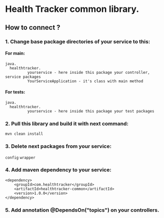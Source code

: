 # Health Tracker common library.
## How to connect ?
### 1. Change base package directories of your service to this:

#### For main:
```
java.
  healthtracker.
          yourservice - here inside this package your controller, service packages
          YourServiceApplication - it's class with main method
```
#### For tests:
```
java.
  healthtracker.
          yourservice - here inside this package your test packages
```
### 2. Pull this library and build it with next command:

`mvn clean install`
### 3. Delete next packages from your service:

`config`
`wrapper`
### 4. Add maven dependency to your service:

```
<dependency>  
    <groupId>com.healthtracker</groupId>  
    <artifactId>healthtracker-common</artifactId>  
    <version>1.0.0</version>  
</dependency>
```
### 5. Add annotation @DependsOn("topics") on your controllers.


